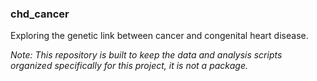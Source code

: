 ### chd_cancer

Exploring the genetic link between cancer and congenital heart disease.

_Note: This repository is built to keep the data and analysis scripts organized specifically for this project, 
it is not a package._
